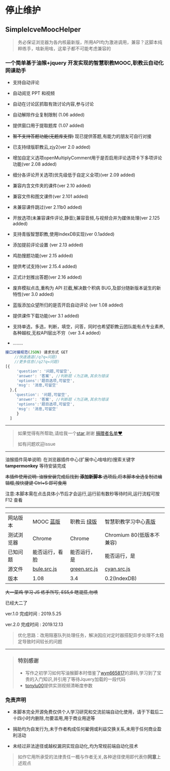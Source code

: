 # 停止维护

## SimpleIcveMoocHelper

> 务必保证浏览器为各内核最新版，所用API均为激进调用，兼容？这脚本纯粹练手，啥新用啥，这辈子都不可能考虑兼容的

### 一个简单基于油猴+jquery 开发实现的智慧职教MOOC,职教云自动化网课助手

- 支持自动评论

- 自动阅览 PPT 和视频

- 自动在讨论区抓取有效讨论内容,参与讨论

- 自动解除作业复制限制 (1.06 added)

- 提供窗口用于提取题库 (1.07 added)

- ~~暂不支持答题功能(无题库支撑)~~ 现已提供答题,有能力的朋友可自行对接

- 已支持绿版职教云,zjy2(ver 2.0 added)

- 增加自定义选项openMultiplyComment用于是否启用评论选项卡下多项评论功能(ver 2.08 added)

- 细分各评论开关选项(优先级低于自定义全项)(ver 2.09 added)

- 兼容内含文件夹的课件(ver 2.10 added)

- 兼容文件和图文课件(ver 2.101 added)

- 未兼容课件跳过(ver 2.11b0 added)

- 开放选项(未兼容课件评论,静音);兼容音频,与视频合并为媒体处理(ver 2.125 added)

- 支持青版智慧职教,使用IndexDB实现(ver 0.1added)

- 添加提前评论设置 (ver 2.13 added)

- 鸡肋搜题功能(ver 2.15 added)

- 提供考试支持(ver 2.15.4 added)

- 正式计划推出答题(ver 2.16 added)

- 废弃模拟点击,重构为 API 拦截,解决数个积病 BUG,及部分随新版本诞生的新特性(ver 3.0 added)

- 蓝版添加众望所归的是否开启自动评论 (ver 1.08 added)

- 提供课件下载功能(ver 3.1 added)

- 支持单选，多选，判断，填空，问答，同时也希望职教云团队能有点专业素养,各种越权,无权API层出不穷（ver 3.4 added）

- ........

```js
接口对接规范(JSON) 请求方式 GET
    //快速通道(/q?q=问题)
    //更多信息(/q2?q=问题)
[{
     'question': '问题,可留空',
     'answer': '答案', //判断题 √为正确,其余为错误
     'options':'题目选项,可留空',
     'msg': '消息,可留空'
  },{
    'question': '问题,可留空',
     'answer': '答案', //判断题 √为正确,其余为错误
     'options':'题目选项,可留空',
     'msg': '消息,可留空'
     }
  ]
```

---

> 如果觉得有所帮助,请给我一个[star](https://github.com/W-ChihC/SimpleIcveMoocHelper),谢谢
> [捐赠者名单❤️](捐赠者名单.md)
>
>
> 如有问题欢迎issue

---

油猴插件简单说明: 在浏览器插件中心(扩展中心啥啥的)搜索关键字 **tampermonkey** 等待安装完成

~~本插件使用说明: 油猴安装完成后找到 **添加新脚本** 选项后,将本脚本全选复制进编辑框,按快捷键 Ctrl+S 即可食用~~


注意:本脚本需在点击具体小节后才会运行,运行前有数秒等待时间,运行流程可按 F12 查看

---

|            |                                                                                            |                                                                                                 |                                                                                            |
| ---------- | ------------------------------------------------------------------------------------------ | ----------------------------------------------------------------------------------------------- | ------------------------------------------------------------------------------------------ |
| 网站版本   | MOOC [蓝版](https://mooc.icve.com.cn/profile.html)                                         | 职教云  [绿版](https://zjy2.icve.com.cn)                                                        | 智慧职教学习中心[青版](https://www.icve.com.cn/study/)                                     |
| 测试浏览器 | Chrome                                                                                     | Chrome                                                                                          | Chromium 80(低版本不兼容)                                                                  |
| 已知问题   | 能否运行，看脸                                                                             | 能否运行，是                                                                                    | 能否运行，是                                                                               |
| 源文件     | [bule.src.js](https://github.com/W-ChihC/SimpleIcveMoocHelper/blob/master/src/blue.src.js) | [green.src.js](https://github.com/W-ChihC/SimpleIcveMoocHelper/blob/master/src/green.v3.src.js) | [cyan.src.js](https://github.com/W-ChihC/SimpleIcveMoocHelper/blob/master/src/cyan.src.js) |
| 版本       | 1.08                                                                                       | 3.4                                                                                             | 0.2(IndexDB)                                                                               |

~~大一菜鸡 学习 JS 练手所写, ES5,6 瞎混搭,勿喷~~

已经大二了

ver.1.0 完成时间 : 2019.5.25

ver.2.0 完成时间 : 2019.12.13

> 优化思路：改用阻塞队列处理任务，解决因应对定时器搭配异步处理不太稳定导致时间较长的问题

---

> ### 特别感谢
>
> * 写作之初学习如何写油猴脚本时借鉴了[wyn665817](https://greasyfork.org/zh-CN/scripts/369625-%E8%B6%85%E6%98%9F%E7%BD%91%E8%AF%BE%E5%8A%A9%E6%89%8B)的源码,学习到了宝贵的入门知识,并引用了等待Jquery加载的一段代码
> * [tonylu00](https://github.com/tonylu00)提供实测视频清晰度参数

### 免责声明

* 本脚本完全开源免费仅供个人学习研究和交流前端自动化使用，请于下载后二十四小时内删除,勿要滥用,用于商业用途等

* 捐助均为自发行为,未于作者构成任何雇佣或利益交换关系,未用于任何商业盈利活动

* 未经过非法途径或越权漏洞实现自动化,均为常规前端自动化技术

> 如作它用所承受的法律责任一概与作者无关,各种途径使用即代表你**同意**上述观点
